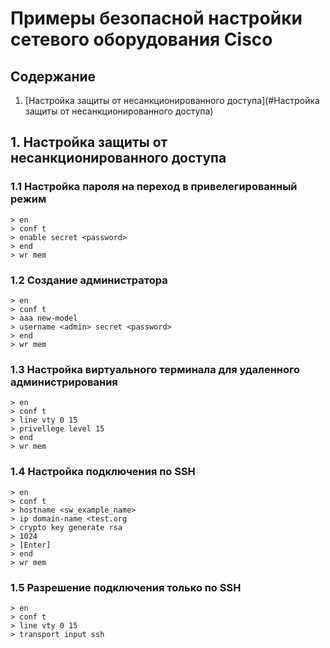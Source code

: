 # Примеры безопасной настройки сетевого оборудования Cisco

## Содержание

   1. [Настройка защиты от несанкционированного доступа](#Настройка защиты от несанкционированного доступа)


## 1. Настройка защиты от несанкционированного доступа

### 1.1 Настройка пароля на переход в привелегированный режим

```
> en 
> conf t
> enable secret <password>
> end
> wr mem
```

### 1.2 Создание администратора

```
> en 
> conf t
> aaa new-model
> username <admin> secret <password>
> end
> wr mem
```

### 1.3 Настройка виртуального терминала для удаленного администрирования

```
> en 
> conf t
> line vty 0 15
> privellege level 15
> end
> wr mem
```

### 1.4 Настройка подключения по SSH

```
> en 
> conf t
> hostname <sw_example_name>
> ip domain-name <test.org
> crypto key generate rsa
> 1024
> [Enter]
> end
> wr mem
```

### 1.5 Разрешение подключения только по SSH

```
> en 
> conf t
> line vty 0 15 
> transport input ssh
```
